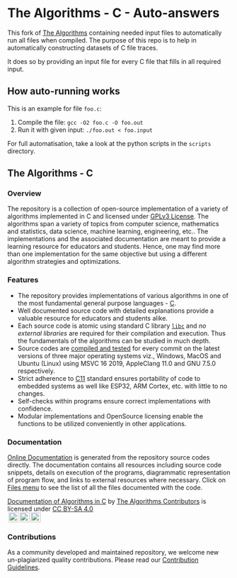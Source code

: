 # The Algorithms - C - Auto-answers

This fork of [The Algorithms](https://github.com/TheAlgorithms/C) containing needed input files to automatically run all files when compiled.
The purpose of this repo is to help in automatically constructing datasets of C file traces.

It does so by providing an input file for every C file that fills in all required input. 

## How auto-running works
This is an example for file `foo.c`:
 1. Compile the file: `gcc -O2 foo.c -O foo.out`
 2. Run it with given input: `./foo.out < foo.input`

 For full automatisation, take a look at the python scripts in the `scripts` directory.
 
## The Algorithms - C
### Overview

The repository is a collection of open-source implementation of a variety of algorithms implemented in C and licensed under [GPLv3 License](https://github.com/TheAlgorithms/C/blob/master/LICENSE). The algorithms span a variety of topics from computer science, mathematics and statistics, data science, machine learning, engineering, etc.. The implementations and the associated documentation are meant to provide a learning resource for educators and students. Hence, one may find more than one implementation for the same objective but using a different algorithm strategies and optimizations.

### Features

* The repository provides implementations of various algorithms in one of the most fundamental general purpose languages - [C](https://en.wikipedia.org/wiki/C_(programming_language)).
* Well documented source code with detailed explanations provide a valuable resource for educators and students alike.
* Each source code is atomic using standard C library [`libc`](https://en.wikipedia.org/wiki/C_standard_library) and _no external libraries_ are required for their compilation and execution. Thus the fundamentals of the algorithms can be studied in much depth.
* Source codes are [compiled and tested](https://github.com/TheAlgorithms/C/actions?query=workflow%3A%22Awesome+CI+Workflow%22) for every commit on the latest versions of three major operating systems viz., Windows, MacOS and Ubuntu (Linux) using MSVC 16 2019, AppleClang 11.0 and GNU 7.5.0 respectively.
* Strict adherence to [C11](https://en.wikipedia.org/wiki/C11_(C_standard_revision)) standard ensures portability of code to embedded systems as well like ESP32, ARM Cortex, etc. with little to no changes.
* Self-checks within programs ensure correct implementations with confidence.
* Modular implementations and OpenSource licensing enable the functions to be utilized conveniently in other applications.

### Documentation

[Online Documentation](https://TheAlgorithms.github.io/C) is generated from the repository source codes directly. The documentation contains all resources including source code snippets, details on execution of the programs, diagrammatic representation of program flow, and links to external resources where necessary.
Click on [Files menu](https://TheAlgorithms.github.io/C/files.html) to see the list of all the files documented with the code.

[Documentation of Algorithms in C](https://thealgorithms.github.io/C) by [The Algorithms Contributors](https://github.com/TheAlgorithms/C/graphs/contributors) is licensed under [CC BY-SA 4.0](https://creativecommons.org/licenses/by-sa/4.0/?ref=chooser-v1)<br/>
<a href="https://creativecommons.org/licenses/by-sa/4.0"><img alt="Creative Commons License" style="height:22px!important;margin-left: 3px;vertical-align:text-bottom;" src="https://mirrors.creativecommons.org/presskit/icons/cc.svg" /><img  alt="Credit must be given to the creator" style="height:22px!important;margin-left: 3px;vertical-align:text-bottom;" src="https://mirrors.creativecommons.org/presskit/icons/by.svg" /><img alt="Adaptations must be shared under the same terms" style="height:22px!important;margin-left: 3px;vertical-align:text-bottom;" src="https://mirrors.creativecommons.org/presskit/icons/sa.svg" /></a>

### Contributions

As a community developed and maintained repository, we welcome new un-plagiarized quality contributions. Please read our [Contribution Guidelines](https://github.com/TheAlgorithms/C/blob/master/CONTRIBUTING.md).
